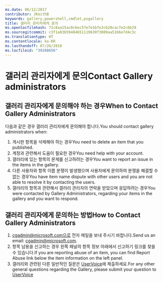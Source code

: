 ```yaml
---
ms.date: 06/12/2017
contributor: JKeithB
keywords: gallery,powershell,cmdlet,psgallery
title: 갤러리 관리자에게 문의
ms.openlocfilehash: 71c8aa15ac0c6ec57e7e1bfe3cb20cac7e2c6b29
ms.sourcegitcommit: c3f1a83b59484651119630f3089aa51b6e7d4c3c
ms.translationtype: HT
ms.contentlocale: ko-KR
ms.lasthandoff: 07/26/2018
ms.locfileid: "39268656"
---
```

# <a name="contact-gallery-administrators"></a><span data-ttu-id="f9345-103">갤러리 관리자에게 문의</span><span class="sxs-lookup"><span data-stu-id="f9345-103">Contact Gallery administrators</span></span>

## <a name="when-to-contact-gallery-administrators"></a><span data-ttu-id="f9345-104">갤러리 관리자에게 문의해야 하는 경우</span><span class="sxs-lookup"><span data-stu-id="f9345-104">When to Contact Gallery Administrators</span></span>

<span data-ttu-id="f9345-105">다음과 같은 경우 갤러리 관리자에게 문의해야 합니다.</span><span class="sxs-lookup"><span data-stu-id="f9345-105">You should contact gallery administrators when:</span></span>

1. <span data-ttu-id="f9345-106">게시한 항목을 삭제해야 하는 경우</span><span class="sxs-lookup"><span data-stu-id="f9345-106">You need to delete an item that you published.</span></span>
2. <span data-ttu-id="f9345-107">계정과 관련해서 도움이 필요한 경우</span><span class="sxs-lookup"><span data-stu-id="f9345-107">You need help with your account.</span></span>
3. <span data-ttu-id="f9345-108">갤러리에 있는 항목의 문제를 신고하려는 경우</span><span class="sxs-lookup"><span data-stu-id="f9345-108">You want to report an issue in the items in the gallery.</span></span>
4. <span data-ttu-id="f9345-109">다른 사용자와 항목 이름 분쟁이 발생했으며 사용자에게 문의하여 분쟁을 해결할 수 없는 경우</span><span class="sxs-lookup"><span data-stu-id="f9345-109">You have item name dispute with other users and you are not able to resolve it by contacting the users.</span></span>
5. <span data-ttu-id="f9345-110">갤러리의 항목과 관련해서 갤러리 관리자의 연락을 받았으며 응답하려는 경우</span><span class="sxs-lookup"><span data-stu-id="f9345-110">You were contacted by Gallery Administrators, regarding your items in the gallery and you want to respond.</span></span>

## <a name="how-to-contact-gallery-administrators"></a><span data-ttu-id="f9345-111">갤러리 관리자에게 문의하는 방법</span><span class="sxs-lookup"><span data-stu-id="f9345-111">How to Contact Gallery Administrators</span></span>

1. <span data-ttu-id="f9345-112">cgadmin@microsoft.com으로 전자 메일을 보내 주시기 바랍니다.</span><span class="sxs-lookup"><span data-stu-id="f9345-112">Send us an email: cgadmin@microsoft.com.</span></span>
2. <span data-ttu-id="f9345-113">항목 남용을 신고하는 경우 왼쪽 패널의 항목 정보 아래에서 신고하기 링크를 찾을 수 있습니다.</span><span class="sxs-lookup"><span data-stu-id="f9345-113">If you are reporting abuse of an item, you can find Report Abuse link below the item information on the left panel.</span></span>
3. <span data-ttu-id="f9345-114">갤러리와 관련된 다른 일반적인 질문은 [UserVoice](http://windowsserver.uservoice.com/forums/301869-powershell)에 제출하세요.</span><span class="sxs-lookup"><span data-stu-id="f9345-114">For any other general questions regarding the Gallery, please submit your question to [UserVoice](http://windowsserver.uservoice.com/forums/301869-powershell)</span></span>